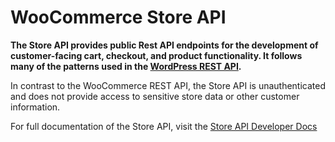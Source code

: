# WooCommerce Store API

**The Store API provides public Rest API endpoints for the development of customer-facing cart, checkout, and product functionality. It follows many of the patterns used in the [WordPress REST API](https://developer.wordpress.org/rest-api/key-concepts/).**

In contrast to the WooCommerce REST API, the Store API is unauthenticated and does not provide access to sensitive store data or other customer information.

For full documentation of the Store API, visit the [Store API Developer Docs](https://developer.woocommerce.com/docs/apis/store-api)
